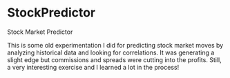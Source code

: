 # StockPredictor
Stock Market Predictor

This is some old experimentation I did for predicting stock market moves by analyzing historical data and looking for correlations. It was generating a slight edge but commissions and spreads were cutting into the profits. Still, a very interesting exercise and I learned a lot in the process!
